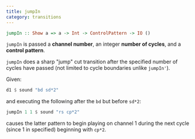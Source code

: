 ```yaml
---
title: jumpIn
category: transitions
---
```


~~~haskell
jumpIn :: Show a => a -> Int -> ControlPattern -> IO ()
~~~

`jumpIn` is passed a **channel number**, an integer **number of cycles**, and a **control pattern**.

`jumpIn` does a sharp "jump" cut transition after the specified number of cycles have passed (not limited to cycle boundaries unlike `jumpIn'`).


Given:
~~~haskell
d1 $ sound "bd sd*2"
~~~
and executing the following after the `bd` but before `sd*2`:
~~~haskell
jumpIn 1 1 $ sound "rs cp*2"
~~~
causes the latter pattern to begin playing on channel 1 during the next cycle (since 1 in specified) beginning with `cp*2`.




